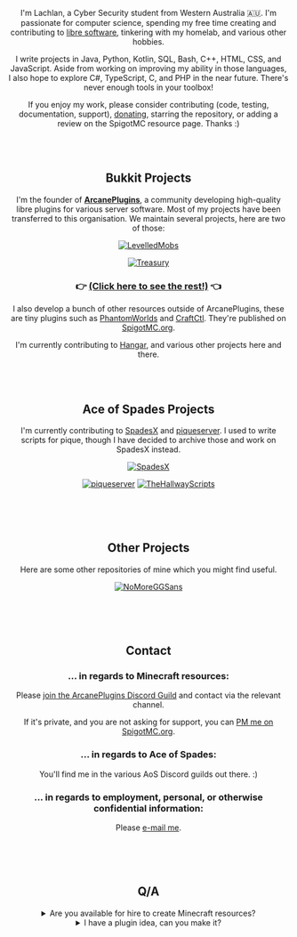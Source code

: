 <div align="center">
  
I'm Lachlan, a Cyber Security student from Western Australia 🇦🇺. I'm passionate for computer science, spending my free time creating and contributing to [libre software][6], tinkering with my homelab, and various other hobbies.
  
I write projects in Java, Python, Kotlin, SQL, Bash, C++, HTML, CSS, and JavaScript. Aside from working on improving my ability in those languages, I also hope to explore C#, TypeScript, C, and PHP in the near future. There's never enough tools in your toolbox!
  
If you enjoy my work, please consider contributing (code, testing, documentation, support), [donating](https://ko-fi.com/lokka30), starring the repository, or adding a review on the SpigotMC resource page. Thanks :)

<br /><br />

## Bukkit Projects
  
I'm the founder of [**ArcanePlugins**](https://github.com/ArcanePlugins), a community developing high-quality libre plugins for various server software. Most of my projects have been transferred to this organisation. We maintain several projects, here are two of those:

[![LevelledMobs](https://github-readme-stats.vercel.app/api/pin/?username=lokka30&repo=levelledmobs&show_owner=true&theme=react)](https://github.com/lokka30/levelledmobs)
  
[![Treasury](https://github-readme-stats.vercel.app/api/pin/?username=lokka30&repo=treasury&show_owner=true&theme=react)](https://github.com/lokka30/treasury)

### 👉 [(Click here to see the rest!)](https://github.com/ArcanePlugins) 👈

I also develop a bunch of other resources outside of ArcanePlugins, these are tiny plugins such as [PhantomWorlds](https://github.com/lokka30/PhantomWorlds) and [CraftCtl](https://github.com/lokka30/CraftCtl). They're published on [SpigotMC.org][1].
  
I'm currently contributing to [Hangar](https://github.com/lokka30/Hangar), and various other projects here and there.

<br /><br />

## Ace of Spades Projects

I'm currently contributing to [SpadesX][7] and [piqueserver][5]. I used to write scripts for pique, though I have decided to archive those and work on SpadesX instead.
  
[![SpadesX](https://github-readme-stats.vercel.app/api/pin/?username=spadesx&repo=spadesx&show_owner=true&theme=react)](https://github.com/spadesx/spadesx)

[![piqueserver](https://github-readme-stats.vercel.app/api/pin/?username=piqueserver&repo=piqueserver&show_owner=true&theme=react)](https://github.com/piqueserver/piqueserver)
[![TheHallwayScripts](https://github-readme-stats.vercel.app/api/pin/?username=lokka30&repo=TheHallwayScripts&show_owner=true&theme=react)](https://github.com/lokka30/TheHallwayScripts)

<br /><br /><br />
  
## Other Projects
  
Here are some other repositories of mine which you might find useful.

[![NoMoreGGSans](https://github-readme-stats.vercel.app/api/pin/?username=lokka30&repo=NoMoreGGSans&show_owner=true&theme=react)](https://github.com/lokka30/NoMoreGGSans)

<br /><br /><br />

## Contact
  
### ... in regards to Minecraft resources:
Please [join the ArcanePlugins Discord Guild](https://discord.gg/HqZwdcJ) and contact via the relevant channel.

If it's private, and you are not asking for support, you can [PM me on SpigotMC.org](https://www.spigotmc.org/conversations/add?to=lokka30).
  
### ... in regards to Ace of Spades:
You'll find me in the various AoS Discord guilds out there. :)

### ... in regards to employment, personal, or otherwise confidential information:
Please [e-mail me](mailto:lachlan@mercurialdigital.com).
  
<br /><br /><br />
  
## Q/A
  
<details><summary>Are you available for hire to create Minecraft resources?</summary>

Unfortunately, I am not interested in working on private resources.
  
With my limited time, I prefer to work on resources which benefit as many people as possible.
  
</details>
  
<details><summary>I have a plugin idea, can you make it?</summary>

If the idea is not niche and could benefit a decent portion of the community, I'd love to hear!
  
Post on the [ArcanePlugins Discord guild](https://discord.gg/HqZwdcJ)'s general channel, or [PM me on SpigotMC.org](https://www.spigotmc.org/conversations/add?to=lokka30).
  
If I release the project, then you will receive due credit for the idea.
  
</details>
  
<br /><br /><br />

</div>

[1]: https://www.spigotmc.org/resources/authors/lokka30.828699/
[5]: https://github.com/piqueserver
[6]: https://www.gnu.org/philosophy/free-sw.en.html
[7]: https://github.com/SpadesX
